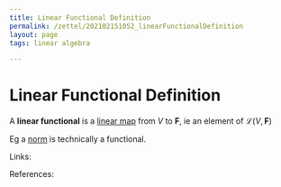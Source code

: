 ```yaml
---
title: Linear Functional Definition
permalink: /zettel/202102151052_linearFunctionalDefinition
layout: page
tags: linear algebra

---
```

# Linear Functional Definition

A **linear functional** is a [linear map](202102071416_linearMapDefinition) from $V$ to $\mathbf{F}$, ie an element of 
$\mathcal{L}(V, \mathbf{F})$ 

Eg a [norm](202102141717_normDefinition) is technically a functional.

Links: 

References: 

